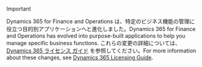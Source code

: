 > [!IMPORTANT]
> <span data-ttu-id="7263b-101">Dynamics 365 for Finance and Operations は、特定のビジネス機能の管理に役立つ目的別アプリケーションへと進化しました。</span><span class="sxs-lookup"><span data-stu-id="7263b-101">Dynamics 365 for Finance and Operations has evolved into purpose-built applications to help you manage specific business functions.</span></span> <span data-ttu-id="7263b-102">これらの変更の詳細については、[Dynamics 365 ライセンス ガイド](https://mbs.microsoft.com/Files/public/365/Dynamics365LicensingGuide.pdf) を参照してください。</span><span class="sxs-lookup"><span data-stu-id="7263b-102">For more information about these changes, see [Dynamics 365 Licensing Guide](https://mbs.microsoft.com/Files/public/365/Dynamics365LicensingGuide.pdf).</span></span>
 
